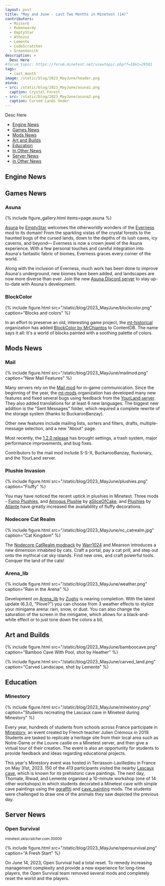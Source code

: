 ```yaml
---
layout: post
title: "May and June - Last Two Months in Minetest (14)"
contributors:
  - MisterE
  - Rubenwardy
  - EmptyStar
  - Athozus
  - Lemente
  - CodeScratcher
  - GreenXenith
description: >
  Desc Here
#forum_topic: https://forum.minetest.net/viewtopic.php?f=18&t=29501
tags:
  - last_month
image: /static/blog/2023_MayJune/header.png
asuna:
- src: /static/blog/2023_MayJune/asuna1.png
  caption: Crystal Forest
- src: /static/blog/2023_MayJune/asuna2.png
  caption: Cursed Lands Under
---
```


Desc Here

<!-- more -->

- [Engine News](#engine-news)
- [Games News](#games-news)
- [Mods News](#mods-news)
- [Art and Builds](#art-and-builds)
- [Education](#education)
- [In Other News](#in-other-news)
- [Server News](#server-news)
- [In Other News](#in-other-news)

## Engine News

## Games News

### Asuna

{% include figure_gallery.html items=page.asuna %}

[Asuna](https://content.minetest.net/packages/EmptyStar/asuna/) by
[EmptyStar](https://content.minetest.net/users/EmptyStar/) welcomes the
otherworldly wonders of the
[Everness](https://content.minetest.net/packages/SaKeL/everness/) mod to its
domain! From the sparkling vistas of the crystal forests to the haunted bogs of
the cursed lands, down to the depths of its lush caves, icy caverns, and beyond—
Everness is now a crown jewel of the Asuna experience. With a few personal
touches and careful integration into Asuna's fantastic fabric of biomes,
Everness graces every corner of the world.

Along with the inclusion of Everness, much work has been done to improve
Asuna's underground, new biomes have been added, and landscapes are now more
diverse than ever. Join the new [Asuna Discord
server](https://discord.gg/DqtD9kuk2R) to stay up-to-date with Asuna's
development.

### BlockColor

{% include figure.html src="/static/blog/2023_MayJune/blockcolor.png"
    caption="Blocks and colors" %}

In an effort to preserve an old, interesting game project, the
[mt-historical](https://github.com/mt-historical) organization has added
[BlockColor by
MrChiantos](https://content.minetest.net/packages/mt-mods/blockcolor/) to
ContentDB. The name says it all: It's a world of blocks painted with a soothing
palette of colors.


## Mods News

### Mail

{% include figure.html src="/static/blog/2023_MayJune/mailmod.png" caption="New
    Mail Features" %}

Many servers rely on the [Mail
mod](https://content.minetest.net/packages/mt-mods/mail/) for in-game
communication. Since the beginning of the year, the
[mt-mods](https://github.com/mt-mods) organization has developed many new
features and fixed several bugs using feedback from the [YourLand
server](https://your-land.de/). They also added translations for at least 6 new
languages. The biggest new addition is the "Sent Messages" folder, which
required a complete rewrite of the storage system (thanks to BuckarooBanzay).

Other new features include mailing lists, sorters and filters, drafts,
multiple-message selection, and a new "About" page.

Most recently, the [1.2.0
release](https://github.com/mt-mods/mail/releases/tag/1.2.0) has brought
settings, a trash system, major performance improvements, and bug fixes.

Contributors to the mail mod include S-S-X, BuckarooBanzay, fluxionary, and the
YourLand server.

### Plushie Invasion

{% include figure.html src="/static/blog/2023_MayJune/plushies.png" caption="Fluffy" %}

You may have noticed the recent uptick in plushies in Minetest. Three mods -
[Fumo Plushies](https://content.minetest.net/packages/aSliceOfCake/fumoplushies/), and [Amogus Plushie](https://content.minetest.net/packages/aSliceOfCake/amogus/) by [aSliceOfCake](https://content.minetest.net/users/aSliceOfCake/), and [Plushies](https://content.minetest.net/packages/Atlante/cat_plushies/) by [Atlante](https://content.minetest.net/users/Atlante/) have
greatly increased the availablility of fluffy decorations.

### Nodecore Cat Realm

{% include figure.html src="/static/blog/2023_MayJune/nc_catrealm.jpg" caption="Cat Kingdom" %}

The [Nodecore CatRealm modpack](https://content.minetest.net/packages/Warr1024/catrealm/) by [Warr1024](https://content.minetest.net/users/Warr1024/) and Mearson introduces a new dimension
inhabited by cats. Craft a portal, pay a cat prill, and step out onto the
mythical cat sky islands. Find new ores, and craft powerful tools. Conquer the
land of the cats!

### Arena_lib

{% include figure.html src="/static/blog/2023_MayJune/weather.png" caption="Rain in the Arena" %}

Development on [Arena_lib](https://content.minetest.net/packages/Zughy/arena_lib/) by [Zughy](https://content.minetest.net/users/Zughy/) is nearing completion. With the latest update
(6.3.0, "Piove?") you can choose from 3 weather effects to stylize your minigame
arena: rain, snow, or dust. You can also change the saturation of the screen in
the minigame, which allows for a black-and-white effect or to just tone down the
colors a bit.

## Art and Builds

{% include figure.html src="/static/blog/2023_MayJune/bamboocave.png" caption="Bamboo Cave With Pool, shot by Heather" %}

{% include figure.html src="/static/blog/2023_MayJune/carved_land.png" caption="Carved Landscape, shot by Lemente" %}

## Education

### Minestory

{% include figure.html src="/static/blog/2023_MayJune/minestory.png"
    caption="Students recreating the Lascaux cave in Minetest during Minestory"
    %}

Every year, hundreds of students from schools across France participate in
[Minestory](http://minetest.wp.ac-dijon.fr/minestory-frise-immersive-de-sites-du-patrimoine-architectural/),
an event created by French teacher Julien Crémoux in 2019. Students are tasked
to replicate a heritage site from their local area such as Notre-Dame or the
Louvre castle on a Minetest server, and then give a virtual tour of their
creation. The event is also an opportunity for students to provide feedback and
ideas regarding educational projects.

This year's Minestory event was hosted in Terrasson-Lavilledieu in France on May
31st, 2023. 150 of the 413 participants visited the nearby [Lascaux
cave](https://en.wikipedia.org/wiki/Lascaux), which is known for its prehistoric
cave paintings. The next day, Thomate, Riwad, and Lemente organised a 10-minute
workshop (one of 14 other workshops) in which students decorated a Minetest cave
with simple cave paintings using the
[ggraffiti](https://content.minetest.net/packages/grorp/ggraffiti/) and
[cave_painting](https://github.com/Lemente/cave_painting) mods. The students
were challenged to draw one of the animals they saw depicted the previous day.

## Server News

### Open Survival
<sub>minetest.skiscratcher.com:30000</sub>

{% include figure.html src="/static/blog/2023_MayJune/opensurvival.png"
    caption="A Fresh Start" %}

On June 14, 2023, Open Survival had a total reset. To remedy increasing
management complexity and provide a new experience for long-time players, the
Open Survival team removed several mods and completely reset the world and the
players.